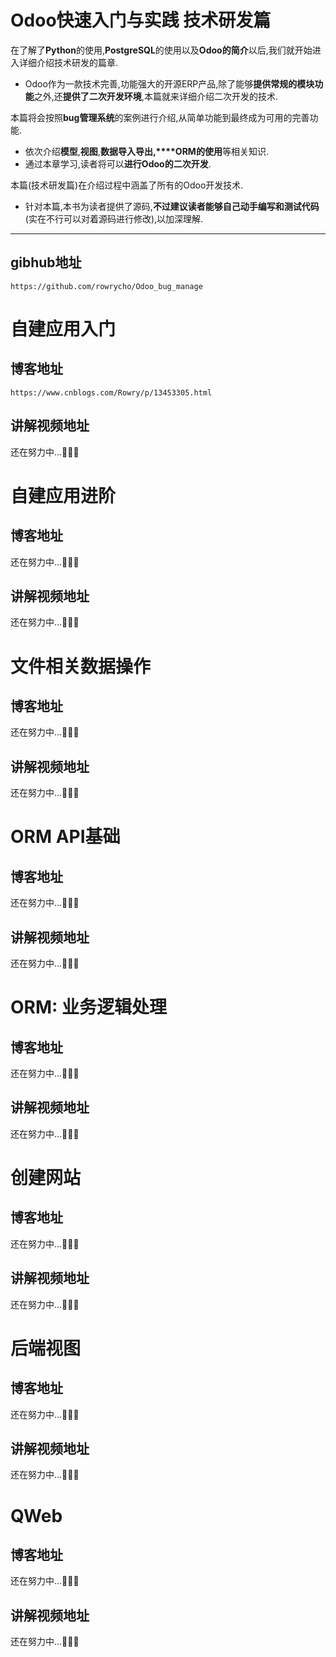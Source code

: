 # Odoo快速入门与实践 技术研发篇

在了解了**Python**的使用,**PostgreSQL**的使用以及**Odoo的简介**以后,我们就开始进入详细介绍技术研发的篇章.

* Odoo作为一款技术完善,功能强大的开源ERP产品,除了能够**提供常规的模块功能**之外,还**提供了二次开发环境**,本篇就来详细介绍二次开发的技术.

本篇将会按照**bug管理系统**的案例进行介绍,从简单功能到最终成为可用的完善功能.

* 依次介绍**模型**,**视图**,**数据导入导出,****ORM的使用**等相关知识.
* 通过本章学习,读者将可以**进行Odoo的二次开发**.

本篇(技术研发篇)在介绍过程中涵盖了所有的Odoo开发技术.

* 针对本篇,本书为读者提供了源码,**不过建议读者能够自己动手编写和测试代码**(实在不行可以对着源码进行修改),以加深理解.

***



## gibhub地址

`https://github.com/rowrycho/Odoo_bug_manage`



# 自建应用入门
## 博客地址
`https://www.cnblogs.com/Rowry/p/13453305.html`
## 讲解视频地址
还在努力中...🙈🙈🙈


# 自建应用进阶
## 博客地址
还在努力中...🙈🙈🙈
## 讲解视频地址
还在努力中...🙈🙈🙈


# 文件相关数据操作
## 博客地址
还在努力中...🙈🙈🙈
## 讲解视频地址
还在努力中...🙈🙈🙈


# ORM API基础
## 博客地址
还在努力中...🙈🙈🙈
## 讲解视频地址
还在努力中...🙈🙈🙈


# ORM: 业务逻辑处理
## 博客地址
还在努力中...🙈🙈🙈
## 讲解视频地址
还在努力中...🙈🙈🙈


# 创建网站
## 博客地址
还在努力中...🙈🙈🙈
## 讲解视频地址
还在努力中...🙈🙈🙈

# 后端视图
## 博客地址
还在努力中...🙈🙈🙈
## 讲解视频地址
还在努力中...🙈🙈🙈


# QWeb
## 博客地址
还在努力中...🙈🙈🙈
## 讲解视频地址
还在努力中...🙈🙈🙈